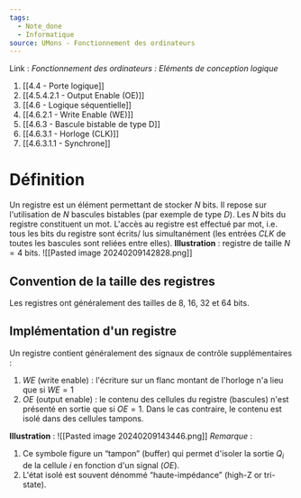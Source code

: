 ```yaml
---
tags:
  - Note_done
  - Informatique
source: UMons - Fonctionnement des ordinateurs
---
```


Link :
_Fonctionnement des ordinateurs : Eléments de conception logique_
1. [[4.4 - Porte logique]]
2. [[4.5.4.2.1 - Output Enable (OE)]]
3. [[4.6 - Logique séquentielle]]
4. [[4.6.2.1 - Write Enable (WE)]]
5. [[4.6.3 - Bascule bistable de type D]]
6. [[4.6.3.1 - Horloge (CLK)]]
7. [[4.6.3.1.1 - Synchrone]]

# Définition
Un registre est un élément permettant de stocker $N$ bits. 
Il repose sur l'utilisation de $N$ bascules bistables (par exemple de type $D$). Les $N$ bits du registre constituent un mot. L'accès au registre est effectué par mot, i.e. tous les bits du registre sont écrits/ lus simultanément (les entrées $CLK$ de toutes les bascules sont reliées entre elles).
**Illustration** : registre de taille $N=4$ bits. ![[Pasted image 20240209142828.png]]
## Convention de la taille des registres 
Les registres ont généralement des tailles de 8, 16, 32 et 64 bits.

## Implémentation d'un registre
Un registre contient généralement des signaux de contrôle supplémentaires : 
1. $WE$ (write enable) : l'écriture sur un flanc montant de l'horloge n'a lieu que si $WE=1$ 
2. $OE$ (output enable) : le contenu des cellules du registre (bascules) n'est présenté en sortie que si $OE=1$. Dans le cas contraire, le contenu est isolé dans des cellules tampons.

**Illustration** : ![[Pasted image 20240209143446.png]]
_Remarque_ : 
1. Ce symbole figure un “tampon” (buffer) qui permet d'isoler la sortie $Q_i$ de la cellule $i$ en fonction d'un signal ($OE$). 
2. L'état isolé est souvent dénommé “haute-impédance” (high-Z or tri-state).